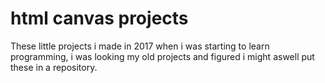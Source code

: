 # html canvas projects

These little projects i made in 2017 when i was starting to learn programming, i was looking my old projects and figured i might aswell put these in a repository.
